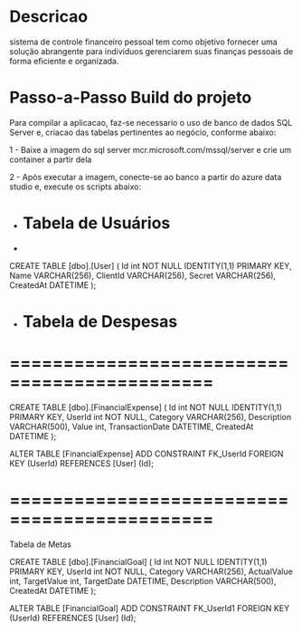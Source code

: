 # Descricao
 sistema de controle financeiro pessoal tem como objetivo fornecer uma solução abrangente para indivíduos gerenciarem suas finanças pessoais de forma eficiente e organizada. 

# Passo-a-Passo Build do projeto
 Para compilar a aplicacao, faz-se necessario o uso de banco de dados SQL Server e, criacao das tabelas pertinentes ao negócio, conforme abaixo:

 1 - Baixe a imagem do sql server mcr.microsoft.com/mssql/server e crie um container a partir dela

 2 - Após executar a imagem, conecte-se ao banco a partir do azure data studio e, execute os scripts abaixo:

 - # Tabela de Usuários
 - 
 CREATE TABLE [dbo].[User] (
    Id int NOT NULL IDENTITY(1,1) PRIMARY KEY,
    Name VARCHAR(256),
    ClientId VARCHAR(256),
    Secret VARCHAR(256),
    CreatedAt DATETIME 
);

 - # Tabela de Despesas

  # =============================================

CREATE TABLE [dbo].[FinancialExpense]
(
    Id int NOT NULL IDENTITY(1,1) PRIMARY KEY,
    UserId int NOT NULL,
    Category VARCHAR(256),
    Description VARCHAR(500),
    Value int,
    TransactionDate DATETIME,
    CreatedAt DATETIME
);

ALTER TABLE [FinancialExpense] 
ADD CONSTRAINT FK_UserId FOREIGN KEY (UserId)
REFERENCES [User] (Id);

# =============================================
Tabela de Metas

CREATE TABLE [dbo].[FinancialGoal]
(
    Id int NOT NULL IDENTITY(1,1) PRIMARY KEY,
    UserId int NOT NULL,
    Category VARCHAR(256),
    ActualValue int,
    TargetValue int,
    TargetDate DATETIME,
    Description VARCHAR(500),
    CreatedAt DATETIME
);

ALTER TABLE [FinancialGoal]
ADD CONSTRAINT FK_UserId1 FOREIGN KEY (UserId)
REFERENCES [User] (Id);
